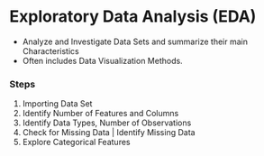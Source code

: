 # Exploratory Data Analysis (EDA)

- Analyze and Investigate Data Sets and summarize their main Characteristics 
- Often includes Data Visualization Methods.

### Steps
1. Importing Data Set
2. Identify Number of Features and Columns 
3. Identify Data Types, Number of Observations
4. Check for Missing Data | Identify Missing Data 
5. Explore Categorical Features 
